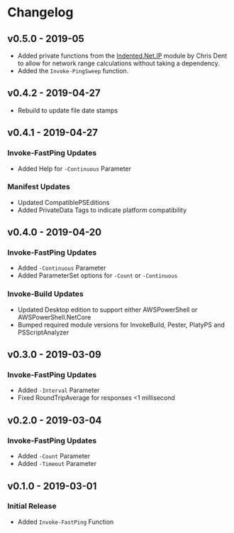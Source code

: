 # Changelog

## v0.5.0 - 2019-05

- Added private functions from the
[Indented.Net.IP](https://github.com/indented-automation/Indented.Net.IP)
module by Chris Dent to allow for network range calculations without
taking a dependency.
- Added the `Invoke-PingSweep` function.

## v0.4.2 - 2019-04-27

- Rebuild to update file date stamps

## v0.4.1 - 2019-04-27

### Invoke-FastPing Updates
- Added Help for `-Continuous` Parameter

### Manifest Updates
- Updated CompatiblePSEditions
- Added PrivateData Tags to indicate platform compatibility

## v0.4.0 - 2019-04-20

### Invoke-FastPing Updates
- Added `-Continuous` Parameter
- Added ParameterSet options for `-Count` or `-Continuous`

### Invoke-Build Updates
- Updated Desktop edition to support either AWSPowerShell or AWSPowerShell.NetCore
- Bumped required module versions for InvokeBuild, Pester, PlatyPS and PSScriptAnalyzer

## v0.3.0 - 2019-03-09

### Invoke-FastPing Updates
- Added `-Interval` Parameter
- Fixed RoundTripAverage for responses <1 millisecond

## v0.2.0 - 2019-03-04

### Invoke-FastPing Updates
- Added `-Count` Parameter
- Added `-Timeout` Parameter

## v0.1.0 - 2019-03-01

### Initial Release
- Added `Invoke-FastPing` Function
